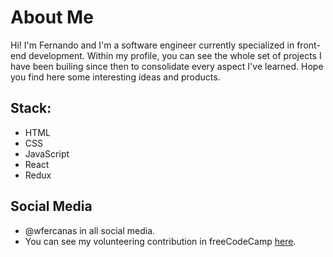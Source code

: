 # About Me
Hi! I'm Fernando and I'm a software engineer currently specialized in front-end development.
Within my profile, you can see the whole set of projects I have been builing since then to consolidate every aspect I've learned. Hope you find here some interesting ideas and products.

## Stack: 
- HTML
- CSS
- JavaScript
- React
- Redux

## Social Media
- @wfercanas in all social media.
- You can see my volunteering contribution in freeCodeCamp [here](https://www.freecodecamp.org/espanol/news/author/wfercanas/).

